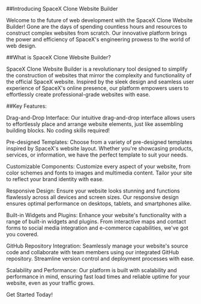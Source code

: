 ##Introducing SpaceX Clone Website Builder

Welcome to the future of web development with the SpaceX Clone Website Builder! Gone are the days of spending countless hours and resources to construct complex websites from scratch. Our innovative platform brings the power and efficiency of SpaceX's engineering prowess to the world of web design.

##What is SpaceX Clone Website Builder?

SpaceX Clone Website Builder is a revolutionary tool designed to simplify the construction of websites that mirror the complexity and functionality of the official SpaceX website. Inspired by the sleek design and seamless user experience of SpaceX's online presence, our platform empowers users to effortlessly create professional-grade websites with ease.

##Key Features:

Drag-and-Drop Interface: Our intuitive drag-and-drop interface allows users to effortlessly place and arrange website elements, just like assembling building blocks. No coding skills required!

Pre-designed Templates: Choose from a variety of pre-designed templates inspired by SpaceX's website layout. Whether you're showcasing products, services, or information, we have the perfect template to suit your needs.

Customizable Components: Customize every aspect of your website, from color schemes and fonts to images and multimedia content. Tailor your site to reflect your brand identity with ease.

Responsive Design: Ensure your website looks stunning and functions flawlessly across all devices and screen sizes. Our responsive design ensures optimal performance on desktops, tablets, and smartphones alike.

Built-in Widgets and Plugins: Enhance your website's functionality with a range of built-in widgets and plugins. From interactive maps and contact forms to social media integration and e-commerce capabilities, we've got you covered.

GitHub Repository Integration: Seamlessly manage your website's source code and collaborate with team members using our integrated GitHub repository. Streamline version control and deployment processes with ease.

Scalability and Performance: Our platform is built with scalability and performance in mind, ensuring fast load times and reliable uptime for your website, even as your traffic grows.

Get Started Today!
